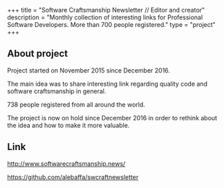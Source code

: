 +++
title = "Software Craftsmanship Newsletter // Editor and creator"
description = "Monthly collection of interesting links for Professional Software Developers. More than 700 people registered."
type = "project"
+++

## About project

Project started on November 2015 since December 2016. 

The main idea was to share interesting link regarding quality code and software craftsmanship in general.

738 people registered from all around the world. 

The project is now on hold since December 2016 in order to rethink about the idea and how to make it more valuable.

## Link

http://www.softwarecraftsmanship.news/

https://github.com/alebaffa/swcraftnewsletter